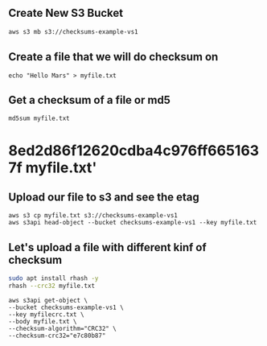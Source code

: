 ## Create New S3 Bucket

```md
aws s3 mb s3://checksums-example-vs1
```

## Create a file that we will do checksum on

```
echo "Hello Mars" > myfile.txt
```

## Get a checksum of a file or md5 
```
md5sum myfile.txt
```
# 8ed2d86f12620cdba4c976ff6651637f  myfile.txt'


## Upload our file to s3 and see the etag
```
aws s3 cp myfile.txt s3://checksums-example-vs1
aws s3api head-object --bucket checksums-example-vs1 --key myfile.txt
```

## Let's upload a file with different kinf of checksum

```sh
sudo apt install rhash -y
rhash --crc32 myfile.txt
```

```
aws s3api get-object \
--bucket checksums-example-vs1 \
--key myfilecrc.txt \
--body myfile.txt \
--checksum-algorithm="CRC32" \
--checksum-crc32="e7c80b87"
```